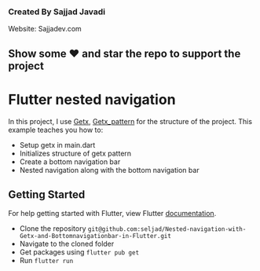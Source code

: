 ### Created By Sajjad Javadi
Website: Sajjadev.com

## Show some :heart: and star the repo to support the project

# Flutter nested navigation
In this project, I use [Getx](https://pub.dev/packages/get), [Getx_pattern](https://github.com/kauemurakami/getx_pattern) for the structure of the project.
This example teaches you how to:
- Setup getx in main.dart
- Initializes structure of getx pattern
- Create a bottom navigation bar
- Nested navigation along with the bottom navigation bar

## Getting Started

For help getting started with Flutter, view Flutter [documentation](https://flutter.dev/).

- Clone the repository `git@github.com:seljad/Nested-navigation-with-Getx-and-Bottomnavigationbar-in-Flutter.git`
- Navigate to the cloned folder
- Get packages using `flutter pub get`
- Run `flutter run`
